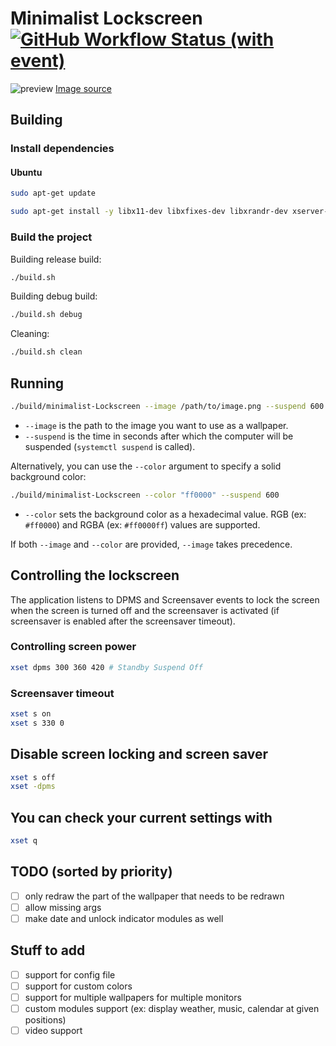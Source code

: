 # Minimalist Lockscreen [![GitHub Workflow Status (with event)](https://img.shields.io/github/actions/workflow/status/flipflop133/minimalist-lockscreen/makefile.yml)](https://github.com/flipflop133/minimalist-lockscreen/actions)

![preview](https://github.com/flipflop133/minimalist-lockscreen/assets/48946818/c769b087-acac-4729-bb36-7a4d9008b677)
[Image source](https://unsplash.com/photos/person-sitting-inside-restaurant-zlABb6Gke24)

## Building

### Install dependencies

#### Ubuntu

```bash
sudo apt-get update
```

```bash
sudo apt-get install -y libx11-dev libxfixes-dev libxrandr-dev xserver-xorg-dev libxinerama-dev libpam0g-dev libxft-dev
```

### Build the project

Building release build:

```bash
./build.sh
```

Building debug build:

```bash
./build.sh debug
```

Cleaning:

```bash
./build.sh clean
```

## Running

```bash
./build/minimalist-Lockscreen --image /path/to/image.png --suspend 600
```

- `--image` is the path to the image you want to use as a wallpaper.
- `--suspend` is the time in seconds after which the computer will be suspended (`systemctl suspend` is called).

Alternatively, you can use the `--color` argument to specify a solid background color:

```bash
./build/minimalist-Lockscreen --color "ff0000" --suspend 600
```

- `--color` sets the background color as a hexadecimal value. RGB (ex: `#ff0000`) and RGBA (ex: `#ff0000ff`) values are supported.

If both `--image` and `--color` are provided, `--image` takes precedence.

## Controlling the lockscreen

The application listens to DPMS and Screensaver events to lock the screen when the screen is turned off and the screensaver is activated (if screensaver is enabled after the screensaver timeout).

### Controlling screen power

```sh
xset dpms 300 360 420 # Standby Suspend Off
```

### Screensaver timeout

```sh
xset s on
xset s 330 0
```

## Disable screen locking and screen saver

```bash
xset s off
xset -dpms
```

## You can check your current settings with

```sh
xset q
```

## TODO (sorted by priority)

- [ ] only redraw the part of the wallpaper that needs to be redrawn
- [ ] allow missing args
- [ ] make date and unlock indicator modules as well

## Stuff to add

- [ ] support for config file
- [ ] support for custom colors
- [ ] support for multiple wallpapers for multiple monitors
- [ ] custom modules support (ex: display weather, music, calendar at given positions)
- [ ] video support
